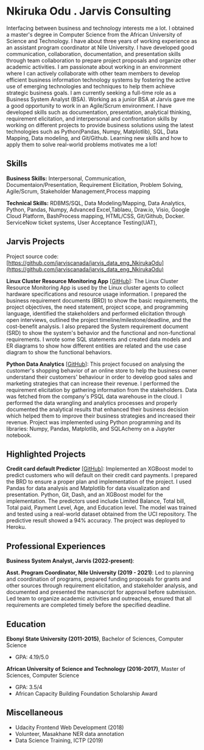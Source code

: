 # Nkiruka Odu . Jarvis Consulting

Interfacing between business and technology interests me a lot. I obtained a master's degree in Computer Science from the African University of Science and Technology. I have about three years of working experience as an assistant program coordinator at Nile University. I have developed good communication, collaboration, documentation, and presentation skills through team collaboration to prepare project proposals and organize other academic activities. I am passionate about working in an environment where I can actively collaborate with other team members to develop efficient business information technology systems by fostering the active use of emerging technologies and techniques to help them achieve strategic business goals. I am currently seeking a full-time role as a Business System Analyst (BSA). Working as a junior BSA at Jarvis gave me a good opportunity to work in an Agile/Scrum environment. I have developed skills such as documentation, presentation, analytical thinking, requirement elicitation, and interpersonal and confrontation skills by working on different projects to provide business solutions using the latest technologies such as Python(Pandas, Numpy, Matplotlib), SQL, Data Mapping, Data modeling, and Git/Github. Learning new skills and how to apply them to solve real-world problems motivates me a lot!

## Skills

**Business Skills:** Interpersonal, Communication, Documentaion/Presentation, Requirement Elicitation, Problem Solving, Agile/Scrum, Stakeholder Management,Process mapping

**Technical Skills:** RDBMS/SQL, Data Modeling/Mapping, Data Analytics, Python, Pandas, Numpy, Advanced Excel,Tablaeu, Draw.io, Visio, Google Cloud Platform, BashProcess mapping, HTML/CSS, Git/Github, Docker. ServiceNow ticket systems, User Acceptance Testing(UAT),

## Jarvis Projects

Project source code: [https://github.com/jarviscanada/jarvis_data_eng_NkirukaOdu](https://github.com/jarviscanada/jarvis_data_eng_NkirukaOdu)


**Linux Cluster Resource Monitoring App** [[GitHub](https://github.com/jarviscanada/jarvis_data_eng_NkirukaOdu/tree/master/linux_sql)]: The Linux Cluster Resource Monitoring App is used by the Linux cluster agents to collect hardware specifications and resource usage information. I prepared the business requirement documents (BRD) to show the basic requirements, the project objectives, the need statement, project scope, and programming language, identified the stakeholders and performed elicitation through open interviews, outlined the project timeline/milestone/deadline, and the cost-benefit analysis. I also prepared the System requirement document (SRD) to show the system's behavior and the functional and non-functional requirements. I wrote some SQL statements and created data models and ER diagrams to show how different entities are related and the use case diagram to show the functional behaviors.

**Python Data Analytics** [[GitHub](https://github.com/jarviscanada/jarvis_data_eng_NkirukaOdu/tree/master/python_data_analytics)]: This project focused on analysing the customer's shopping behavior of an online store to help the business owner understand their customers' behaviour in order to develop good sales and marketing strategies that can increase their revenue. I performed the requirement elicitation by gathering information from the stakeholders. Data was fetched from the company's PSQL data warehouse in the cloud. I performed the data wrangling and analytics processes and properly documented the analytical results that enhanced their business decision which helped them to improve their business strategies and increased their revenue. Project was implemented using Python programming and its libraries: Numpy, Pandas, Matplotlib, and SQLAchemy on a Jupyter notebook.


## Highlighted Projects
**Credit card default Predictor** [[GitHub](https://github.com/write2nk/Unit2-example)]: Implemented an XGBoost model to predict customers who will default on their credit card payments. I prepared the BRD to ensure a proper plan and implementation of the project. I used Pandas for data analysis and Matplotlib for data visualization and presentation. Python, Git, Dash, and an XGBoost model for the implementation. The predictors used include Limited Balance, Total bill, Total paid, Payment Level, Age, and Education level. The model was trained and tested using a real-world dataset obtained from the UCI repository. The predictive result showed a 94% accuracy. The project was deployed to Heroku.


## Professional Experiences

**Business System Analyst, Jarvis (2022-present)**: 

**Asst. Program Coordinator, Nile University (2019 - 2021)**: Led to planning and coordination of programs, prepared funding proposals for grants and other sources through requirement elicitation, and stakeholder analysis, and documented and presented the manuscript for approval before submission. Led team to organize academic activities and outreaches, ensured that all requirements are completed timely before the specified deadline.


## Education
**Ebonyi State University (2011-2015)**, Bachelor of Sciences, Computer Science
- GPA: 4.19/5.0

**African University of Science and Technology (2016-2017)**, Master of Sciences, Computer Science
- GPA: 3.5/4
- African Capacity Building Foundation Scholarship Award


## Miscellaneous
- Udacity Frontend Web Development (2018)
- Volunteer, Masakhane NER data annotation
- Data Science Training, ICTP (2019)
